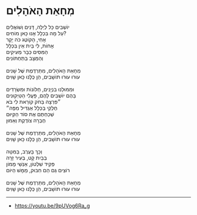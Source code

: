 # מְחָאַת הָאֹהָלִים

יוֹשְׁבִים כָּל לַיְלָה, דָּנִים וְשׁוֹאֲלִים\
עַל מָה בִּכְלָל אָנוּ כָּאן מוֹחִים?\
אָחִי, הָקּוֹטֶג כֹּה יָקָר\
אָחוֹת, לִי בַּיִת אֵין בִּכְלָל\
הַמִּסִּים כְּבָר מְעִיקִים\
וְהַמַּצָּב בַּתַּחְתּוֹנִים\
\
מְחָאַת הָאֹהָלִים, מִתַּרְדֶּמֶת שֶׁל שָׁנִים\
עוּרוּ עוּרוּ תּוֹשָׁבִים, הֵן כֻּלָּנוּ כָּאן שָׁוִים\
\
וּמִמּוּלֵנוּ בִּנְיָנִים, חַלּוֹנוֹת וּמִשְׂרָדִים\
בָּהֶם יוֹשְׁבִים לָהֶם, פָּעֳלִי הַטַּיְקוּנִים\
״פִּרְצָה בַּחֹק קוֹרֵאת לִי בֹּא\
חֶלְקִי בַּכְּלָל אַגְדִּיל מִפֶּה״\
שְׁכַחְתֶּם אֶת סוֹד הַקִּיּוּם\
חֶבְרָה צוֹדֶקֶת וְאֵמוּן\
\
מְחָאַת הָאֹהָלִים, מִתַּרְדֶּמֶת שֶׁל שָׁנִים\
עוּרוּ עוּרוּ תּוֹשָׁבִים, הֵן כֻּלָּנוּ כָּאן שָׁוִים\
\
וְכָךְ בָּעֶרֶב, בַּמִּטָּה\
בְּבַיִת קָט, בְּעִיר זָרָה\
פְּקִיד שִׁלְטוֹן, אַנְשֵׁי מָמוֹן\
רוֹצִים גַּם הֵם חִבּוּק, מַמָּשׁ הַיּוֹם\
\
מְחָאַת הָאֹהָלִים, מִתַּרְדֶּמֶת שֶׁל שָׁנִים\
עוּרוּ עוּרוּ תּוֹשָׁבִים, הֵן כֻּלָּנוּ כָּאן שָׁוִים

---
- https://youtu.be/9pUVog6Ra_g

